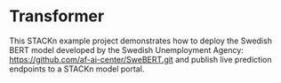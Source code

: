 # Transformer

This STACKn example project demonstrates how to deploy the Swedish BERT model developed by the Swedish Unemployment Agency: https://github.com/af-ai-center/SweBERT.git and publish live prediction endpoints to a STACKn model portal.

## 

##